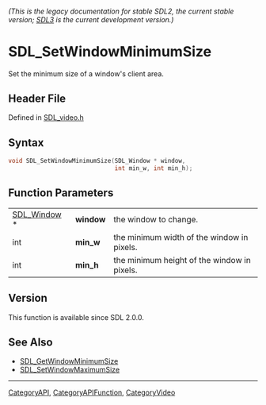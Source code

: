 ###### (This is the legacy documentation for stable SDL2, the current stable version; [SDL3](https://wiki.libsdl.org/SDL3/) is the current development version.)
# SDL_SetWindowMinimumSize

Set the minimum size of a window's client area.

## Header File

Defined in [SDL_video.h](https://github.com/libsdl-org/SDL/blob/SDL2/include/SDL_video.h)

## Syntax

```c
void SDL_SetWindowMinimumSize(SDL_Window * window,
                              int min_w, int min_h);
```

## Function Parameters

|                            |            |                                             |
| -------------------------- | ---------- | ------------------------------------------- |
| [SDL_Window](SDL_Window) * | **window** | the window to change.                       |
| int                        | **min_w**  | the minimum width of the window in pixels.  |
| int                        | **min_h**  | the minimum height of the window in pixels. |

## Version

This function is available since SDL 2.0.0.

## See Also

- [SDL_GetWindowMinimumSize](SDL_GetWindowMinimumSize)
- [SDL_SetWindowMaximumSize](SDL_SetWindowMaximumSize)

----
[CategoryAPI](CategoryAPI), [CategoryAPIFunction](CategoryAPIFunction), [CategoryVideo](CategoryVideo)

